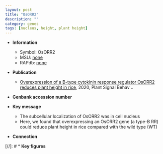 ```yaml
---
layout: post
title: "OsORR2"
description: ""
category: genes
tags: [nucleus, height, plant height]
---
```


* **Information**  
    + Symbol: OsORR2  
    + MSU: [none](http://rice.plantbiology.msu.edu/cgi-bin/ORF_infopage.cgi?orf=none)  
    + RAPdb: [none](http://rapdb.dna.affrc.go.jp/viewer/gbrowse_details/irgsp1?name=none)  

* **Publication**  
    + [Overexpression of a B-type cytokinin response regulator  OsORR2 reduces plant height in rice](http://www.ncbi.nlm.nih.gov/pubmed?term=Overexpression+of+a+B-type+cytokinin+response+regulator++OsORR2+reduces+plant+height+in+rice%5BTitle%5D), 2020, Plant Signal Behav ..

* **Genbank accession number**  

* **Key message**  
    + The subcellular localization of OsORR2 was in cell nucleus
    + Here, we found that overexpressing an OsORR2 gene (a type-B RR) could reduce plant height in rice compared with the wild type (WT)

* **Connection**  

[//]: # * **Key figures**  


